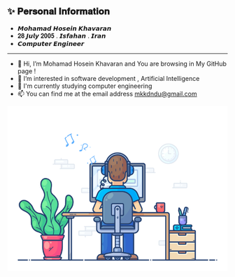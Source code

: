 ✨ 𝐏𝐞𝐫𝐬𝐨𝐧𝐚𝐥 𝐈𝐧𝐟𝐨𝐫𝐦𝐚𝐭𝐢𝐨𝐧
--------------------------------------------
-  𝙈𝙤𝙝𝙖𝙢𝙖𝙙 𝙃𝙤𝙨𝙚𝙞𝙣 𝙆𝙝𝙖𝙫𝙖𝙧𝙖𝙣
-  𝟐𝟖 𝙅𝙪𝙡𝙮 𝟐𝟎𝟎𝟓 .  𝙄𝙨𝙛𝙖𝙝𝙖𝙣 . 𝙄𝙧𝙖𝙣
-  𝘾𝙤𝙢𝙥𝙪𝙩𝙚𝙧 𝙀𝙣𝙜𝙞𝙣𝙚𝙚𝙧  
--------------------------------------------

- 👋 Hi, I’m Mohamad Hosein Khavaran and You are browsing in  My GitHub page !
- 👀 I’m interested in software development ,  Artificial Intelligence 
- 🌱 I'm currently studying computer engineering
- 📫 You can find me at the email address mkkdndu@gmail.com


![2023-WWW-gif](https://github.com/MohamadKhavaran/MohamadKhavaran/blob/main/2023-WWW-gif.gif)
